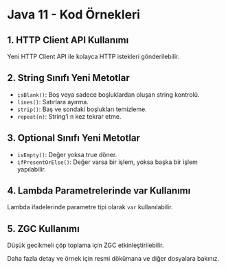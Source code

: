 # Java 11 - Kod Örnekleri

## 1. HTTP Client API Kullanımı
Yeni HTTP Client API ile kolayca HTTP istekleri gönderilebilir.

## 2. String Sınıfı Yeni Metotlar
- `isBlank()`: Boş veya sadece boşluklardan oluşan string kontrolü.
- `lines()`: Satırlara ayırma.
- `strip()`: Baş ve sondaki boşlukları temizleme.
- `repeat(n)`: String’i n kez tekrar etme.

## 3. Optional Sınıfı Yeni Metotlar
- `isEmpty()`: Değer yoksa true döner.
- `ifPresentOrElse()`: Değer varsa bir işlem, yoksa başka bir işlem yapılabilir.

## 4. Lambda Parametrelerinde var Kullanımı
Lambda ifadelerinde parametre tipi olarak `var` kullanılabilir.

## 5. ZGC Kullanımı
Düşük gecikmeli çöp toplama için ZGC etkinleştirilebilir.

Daha fazla detay ve örnek için resmi dökümana ve diğer dosyalara bakınız.
